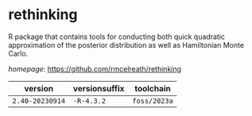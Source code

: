 # rethinking

R package that contains tools for conducting both quick quadratic approximation of the posterior  distribution as well as Hamiltonian Monte Carlo.

*homepage*: <https://github.com/rmcelreath/rethinking>

version | versionsuffix | toolchain
--------|---------------|----------
``2.40-20230914`` | ``-R-4.3.2`` | ``foss/2023a``

